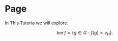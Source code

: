 # Page

In This Tutoria we will explore.

$$
\operatorname{ker} f=\{g\in G:f(g)=e_{H}\}{\mbox{.}}
$$
